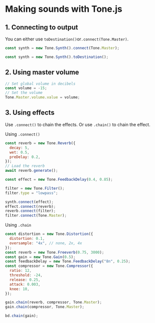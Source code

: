# Making sounds with Tone.js

## 1. Connecting to output

You can either use `toDestination()`or`.connect(Tone.Master)`.

```js
const synth = new Tone.Synth().connect(Tone.Master);

const synth = new Tone.Synth().toDestination();
```

## 2. Using master volume

```js
// Set global volume in decibels
const volume = -15;
// Set the volume
Tone.Master.volume.value = volume;
```

## 3. Using effects

Use `.connect()` to chain the effects. Or use `.chain()` to chain the effect.

Using `.connect()`

```js
const reverb = new Tone.Reverb({
  decay: 5,
  wet: 0.5,
  preDelay: 0.2,
});
// Load the reverb
await reverb.generate();

const effect = new Tone.FeedbackDelay(0.4, 0.85);

filter = new Tone.Filter();
filter.type = "lowpass";

synth.connect(effect);
effect.connect(reverb);
reverb.connect(filter);
filter.connect(Tone.Master);
```

Using `.chain`

```js
const distortion = new Tone.Distortion({
  distortion: 0.1,
  oversample: "4x", // none, 2x, 4x
});
const reverb = new Tone.Freeverb(0.75, 3000);
const gain = new Tone.Gain(0.5);
const feedbackDelay = new Tone.FeedbackDelay("8n", 0.25);
const compressor = new Tone.Compressor({
  ratio: 12,
  threshold: -24,
  release: 0.25,
  attack: 0.003,
  knee: 10,
});

gain.chain(reverb, compressor, Tone.Master);
gain.chain(compressor, Tone.Master);

bd.chain(gain);
```
